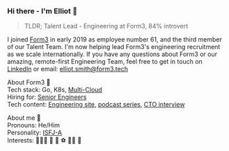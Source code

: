 ### Hi there - I'm Elliot 👋

>TLDR; Talent Lead - Engineering at Form3, 84% introvert

I joined [Form3](https://www.form3.tech/payment-platform) in early 2019 as employee number 61, and the third member of our Talent Team. I'm now helping lead Form3's engineering recruitment as we scale internationally. If you have any questions about Form3 or our amazing, remote-first Engineering Team, feel free to get in touch on [LinkedIn](https://www.linkedin.com/in/elliotsmithform3/) or email: elliot.smith@form3.tech

About Form3 🚀<br>
Tech stack: Go, K8s, [Multi-Cloud](https://www.youtube.com/watch?v=fGbWgo6p0XQ)<br>
Hiring for: [Senior Engineers](https://www.form3.tech/careers/vacancies?jobCategory=Engineering)<br>
Tech content: [Engineering site](https://www.form3.tech/engineering), [podcast series](https://techpodcast.form3.tech/), [CTO interview](https://medium.com/tech-captains/cto-interview-steve-cook-revolutionising-the-banking-infrastructure-4f92830e2441)

About me 👨<br>
Pronouns: He/Him<br>
Personality: [ISFJ-A](https://www.16personalities.com/isfj-personality)<br>
Interests: 👨‍👩‍👧 🐶 🌿 ⚽ 🤼‍♂️ 🎥 

<!--
**elliot-smith-form3/elliot-smith-form3** is a ✨ _special_ ✨ repository because its `README.md` (this file) appears on your GitHub profile.

Here are some ideas to get you started:

- 🔭 I’m currently working on ...
- 🌱 I’m currently learning ...
- 👯 I’m looking to collaborate on ...
- 🤔 I’m looking for help with ...
- 💬 Ask me about ...
- 📫 How to reach me: ...
- 😄 Pronouns: ...
- ⚡ Fun fact: ...
-->
